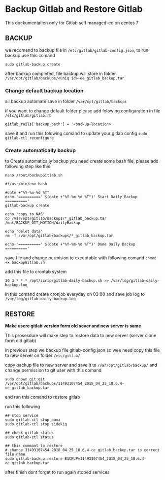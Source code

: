 
# Backup Gitlab and Restore Gitlab

This dockumentation only for Gitlab self managed-ee on centos 7





## BACKUP
we recomend to backup file in `/etc/gitlab/gitlab-config.json`,  to run backup use this comand 
```
sudo gitlab-backup create 
```
after backup completed, file backup will store in folder 
`/var/opt/gitlab/backups/<uniq id>-ee_gitlab_backup.tar`






### Change default backup location

all backup automate save in folder `/var/opt/gitlab/backups`

if you want to change default folder please add folowing configuration in file `/etc/gitlab/gitlab.rb`
```
gitlab_rails['backup_path'] = '<backup-location>'
``` 
save it and run this folowing comand to update your gitlab config `sudo gitlab-ctl reconfigure`




### Create automatically backup 

to Create automatically backup you need create some bash file, please add following step like this

`nano /root/backupGitlab.sh`
```
#!/usr/bin/env bash

#date +"%Y-%m-%d %T"
echo '==========' $(date +"%Y-%m-%d %T")' Start Daily Backup =========='
gitlab-backup create

echo 'copy to NAS'
cp /var/opt/gitlab/backups/*_gitlab_backup.tar /mnt/BACKUP_GIT_MOTION/dailyBackup

echo 'delet data'
rm -f /var/opt/gitlab/backups/*_gitlab_backup.tar

echo '==========' $(date +"%Y-%m-%d %T")' Done Daily Backup  =========='
```
save file and change permision to executable with following comand `chmod +x backupGitlab.sh` 

add this file to crontab system 
```
30 3 * * * /opt/scrip/gitlab-daily-backup.sh >> /var/log/gitlab-daily-backup.log
```

in this comand create cronjob everyday on 03:00 and save job log to  `/var/log/gitlab-daily-backup.log`

## RESTORE

**Make usere gitlab version form old sever and new server is same**

This prosesdure will make step to restore data to new server (server clone form old gitlab) 


in previous step we backup file gitlab-config.json so wee need copy this file to new server on folder `/etc/gitlab/`

copy backup file to new server and save it to `/var/opt/gitlab/backup/` and change permission to git user with this comand 
```
sudo chown git:git /var/opt/gitlab/backups/11493107454_2018_04_25_10.6.4-ce_gitlab_backup.tar
```
and run this comand to restore gitlab

run this following  
```
## stop service 
sudo gitlab-ctl stop puma
sudo gitlab-ctl stop sidekiq

## check gitlab status 
sudo gitlab-ctl status

## this commant to restore 
# change 11493107454_2018_04_25_10.6.4-ce_gitlab_backup.tar to correct file name 
sudo gitlab-backup restore BACKUP=11493107454_2018_04_25_10.6.4-ce_gitlab_backup.tar
```
after finish dont forget to run again stoped services 

